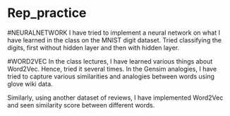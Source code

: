 # Rep_practice
#NEURALNETWORK
I have tried to implement a neural network on what I have learned in the class on the MNIST digit dataset. Tried classifying the digits, first without hidden layer and then with hidden layer.

#WORD2VEC
In the class lectures, I have learned various things about Word2Vec. Hence, tried it several times.
In the Gensim analogies, I have tried to capture various similarities and analogies between words using glove wiki data.

Similarly, using another dataset of reviews, I have implemented Word2Vec and seen similarity score between different words.
